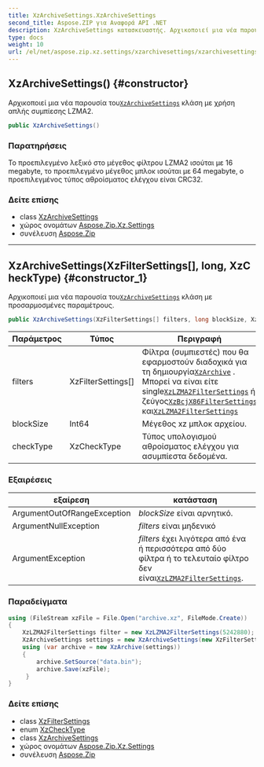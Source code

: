 ```yaml
---
title: XzArchiveSettings.XzArchiveSettings
second_title: Aspose.ZIP για Αναφορά API .NET
description: XzArchiveSettings κατασκευαστής. Αρχικοποιεί μια νέα παρουσία τουXzArchiveSettings κλάση με χρήση απλής συμπίεσης LZMA2.
type: docs
weight: 10
url: /el/net/aspose.zip.xz.settings/xzarchivesettings/xzarchivesettings/
---
```

## XzArchiveSettings() {#constructor}

Αρχικοποιεί μια νέα παρουσία του[`XzArchiveSettings`](../) κλάση με χρήση απλής συμπίεσης LZMA2.

```csharp
public XzArchiveSettings()
```

### Παρατηρήσεις

Το προεπιλεγμένο λεξικό στο μέγεθος φίλτρου LZMA2 ισούται με 16 megabyte, το προεπιλεγμένο μέγεθος μπλοκ ισούται με 64 megabyte, ο προεπιλεγμένος τύπος αθροίσματος ελέγχου είναι CRC32.

### Δείτε επίσης

* class [XzArchiveSettings](../)
* χώρος ονομάτων [Aspose.Zip.Xz.Settings](../../xzarchivesettings/)
* συνέλευση [Aspose.Zip](../../../)

---

## XzArchiveSettings(XzFilterSettings[], long, XzCheckType) {#constructor_1}

Αρχικοποιεί μια νέα παρουσία του[`XzArchiveSettings`](../) κλάση με προσαρμοσμένες παραμέτρους.

```csharp
public XzArchiveSettings(XzFilterSettings[] filters, long blockSize, XzCheckType checkType)
```

| Παράμετρος | Τύπος | Περιγραφή |
| --- | --- | --- |
| filters | XzFilterSettings[] | Φίλτρα (συμπιεστές) που θα εφαρμοστούν διαδοχικά για τη δημιουργία[`XzArchive`](../../../aspose.zip.xz/xzarchive/) . Μπορεί να είναι είτε single[`XzLZMA2FilterSettings`](../../xzlzma2filtersettings/) ή ζεύγος[`XzBcjX86FilterSettings`](../../xzbcjx86filtersettings/) και[`XzLZMA2FilterSettings`](../../xzlzma2filtersettings/) |
| blockSize | Int64 | Μέγεθος xz μπλοκ αρχείου. |
| checkType | XzCheckType | Τύπος υπολογισμού αθροίσματος ελέγχου για ασυμπίεστα δεδομένα. |

### Εξαιρέσεις

| εξαίρεση | κατάσταση |
| --- | --- |
| ArgumentOutOfRangeException | *blockSize* είναι αρνητικό. |
| ArgumentNullException | *filters* είναι μηδενικό |
| ArgumentException | *filters* έχει λιγότερα από ένα ή περισσότερα από δύο φίλτρα ή το τελευταίο φίλτρο δεν είναι[`XzLZMA2FilterSettings`](../../xzlzma2filtersettings/). |

### Παραδείγματα

```csharp
using (FileStream xzFile = File.Open("archive.xz", FileMode.Create))
{
    XzLZMA2FilterSettings filter = new XzLZMA2FilterSettings(5242880);
    XzArchiveSettings settings = new XzArchiveSettings(new XzFilterSettings[] {filter}, 10485760, XzCheckType.Crc32);
    using (var archive = new XzArchive(settings))
    {
        archive.SetSource("data.bin");
        archive.Save(xzFile);
     }
}
```

### Δείτε επίσης

* class [XzFilterSettings](../../xzfiltersettings/)
* enum [XzCheckType](../../xzchecktype/)
* class [XzArchiveSettings](../)
* χώρος ονομάτων [Aspose.Zip.Xz.Settings](../../xzarchivesettings/)
* συνέλευση [Aspose.Zip](../../../)


